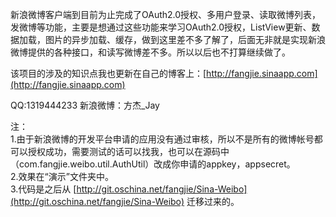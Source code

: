 新浪微博客户端到目前为止完成了OAuth2.0授权、多用户登录、读取微博列表，发微博等功能，主要是想通过这些功能来学习OAuth2.0授权，ListView更新、数据加载，图片的异步加载、缓存，做到这里差不多了解了，后面无非就是实现新浪微博提供的各种接口，和读写微博差不多。所以以后也不打算继续做了。

该项目的涉及的知识点我也更新在自己的博客上：[http://fangjie.sinaapp.com](http://fangjie.sinaapp.com)

QQ:1319444233 
新浪微博：方杰_Jay

注：<br/>
1.由于新浪微博的开发平台申请的应用没有通过审核，所以不是所有的微博帐号都可以授权成功，需要测试的话可以找我，也可以在源码中（com.fangjie.weibo.util.AuthUtil）改成你申请的appkey，appsecret。<br/>
2.效果在“演示”文件夹中。<br/>
3.代码是之后从 [http://git.oschina.net/fangjie/Sina-Weibo](http://git.oschina.net/fangjie/Sina-Weibo) 迁移过来的。
